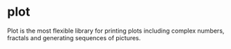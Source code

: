 # plot
Plot is the most flexible library for printing plots including complex numbers, fractals and generating sequences of pictures.
